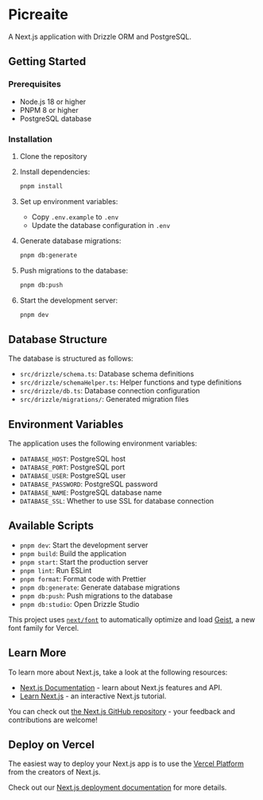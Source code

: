 # Picreaite

A Next.js application with Drizzle ORM and PostgreSQL.

## Getting Started

### Prerequisites

- Node.js 18 or higher
- PNPM 8 or higher
- PostgreSQL database

### Installation

1. Clone the repository
2. Install dependencies:

   ```bash
   pnpm install
   ```

3. Set up environment variables:

   - Copy `.env.example` to `.env`
   - Update the database configuration in `.env`

4. Generate database migrations:

   ```bash
   pnpm db:generate
   ```

5. Push migrations to the database:

   ```bash
   pnpm db:push
   ```

6. Start the development server:
   ```bash
   pnpm dev
   ```

## Database Structure

The database is structured as follows:

- `src/drizzle/schema.ts`: Database schema definitions
- `src/drizzle/schemaHelper.ts`: Helper functions and type definitions
- `src/drizzle/db.ts`: Database connection configuration
- `src/drizzle/migrations/`: Generated migration files

## Environment Variables

The application uses the following environment variables:

- `DATABASE_HOST`: PostgreSQL host
- `DATABASE_PORT`: PostgreSQL port
- `DATABASE_USER`: PostgreSQL user
- `DATABASE_PASSWORD`: PostgreSQL password
- `DATABASE_NAME`: PostgreSQL database name
- `DATABASE_SSL`: Whether to use SSL for database connection

## Available Scripts

- `pnpm dev`: Start the development server
- `pnpm build`: Build the application
- `pnpm start`: Start the production server
- `pnpm lint`: Run ESLint
- `pnpm format`: Format code with Prettier
- `pnpm db:generate`: Generate database migrations
- `pnpm db:push`: Push migrations to the database
- `pnpm db:studio`: Open Drizzle Studio

This project uses [`next/font`](https://nextjs.org/docs/app/building-your-application/optimizing/fonts) to automatically optimize and load [Geist](https://vercel.com/font), a new font family for Vercel.

## Learn More

To learn more about Next.js, take a look at the following resources:

- [Next.js Documentation](https://nextjs.org/docs) - learn about Next.js features and API.
- [Learn Next.js](https://nextjs.org/learn) - an interactive Next.js tutorial.

You can check out [the Next.js GitHub repository](https://github.com/vercel/next.js) - your feedback and contributions are welcome!

## Deploy on Vercel

The easiest way to deploy your Next.js app is to use the [Vercel Platform](https://vercel.com/new?utm_medium=default-template&filter=next.js&utm_source=create-next-app&utm_campaign=create-next-app-readme) from the creators of Next.js.

Check out our [Next.js deployment documentation](https://nextjs.org/docs/app/building-your-application/deploying) for more details.
